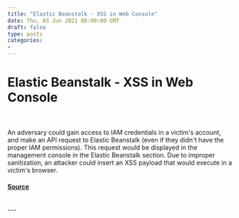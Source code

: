 ```yaml
---
title: "Elastic Beanstalk - XSS in Web Console"
date: Thu, 03 Jun 2021 00:00:00 GMT
draft: false
type: posts
categories: 
- 
---
```

# Elastic Beanstalk - XSS in Web Console

<br/>

<br/>
An adversary could gain access to IAM credentials in a victim's account, and make an API request to Elastic Beanstalk (even if they didn't have the proper IAM permissions). This request would be displayed in the management console in the Elastic Beanstalk section. Due to improper sanitization, an attacker could insert an XSS payload that would execute in a victim's browser.

#### [Source](https://www.cloudvulndb.org/aws-xss-console)

<br/>
---
